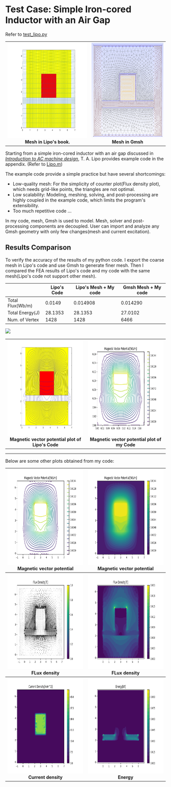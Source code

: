 # Test Case: Simple Iron-cored Inductor with an Air Gap
Refer to [test_lipo.py](../src/test_lipo.py)


<table>
    <tr>
      <th><img src='./test_lipo/inductor_model_lipo.jpg' height=300pt><br/>Mesh in Lipo's book.</th>
      <th><img src='./test_lipo/inductor_model_gmsh.png' height=300pt><br/>Mesh in Gmsh</th>
    </tr>
</table>

Starting from a simple iron-cored inductor with an air gap discussed in *[Introduction to AC machine design]((https://onlinelibrary.wiley.com/doi/book/10.1002/9781119352181))*, T. A. Lipo provides example code in the appendix. (Refer to [Lipo.m](./test_lipo/Lipo.m))

The example code provide a simple practice but have several shortcomings:
- Low-quality mesh: For the simplicity of counter plot(Flux density plot), which needs grid-like points, the triangles are not optimal.
- Low scalability: Modeling, meshing, solving, and post-processing are highly coupled in the example code, which limits the program's extensibility.
- Too much repetitive code ...

In my code, mesh, Gmsh is used to model.
Mesh, solver and post-processing components are decoupled.
User can import and analyze any Gmsh geometry with only few changes(mesh and current excitation).

## Results Comparison
To verify the accuracy of the results of my python code.
I export the coarse mesh in Lipo's code and use Gmsh to generate finer mesh.
Then I compared the FEA results of Lipo's code and my code with the same mesh(Lipo's code not support other mesh).

| | Lipo's Code | Lipo's Mesh + My code | Gmsh Mesh + My code |
|--|--|--|--|
| Total Flux(Wb/m) | 0.0149 | 0.014908  | 0.014290 |
| Total Energy(J) | 28.1353 | 28.1353  | 27.0102 |
| Num. of Vertex | 1428 | 1428  | 6466 |

<img src='./test_lipo/A-error_plot.jpg' height=300pt>

<table>
    <tr>
      <th><img src='./test_lipo/A-lipo.jpg' height=300pt><br/>Magnetic vector potential plot of Lipo's Code</th>
      <th><img src='./test_lipo/A-py-coutour-coarse.png' height=300pt><br/>Magnetic vector potential plot of my Code</th>
    </tr>
</table>

---
Below are some other plots obtained from my code:

<table>
    <tr>
      <th><img src='./test_lipo/A-py-coutour.png' height=300pt><br/>Magnetic vector potential</th>
      <th><img src='./test_lipo/A-py-coutourf.png' height=300pt><br/>Magnetic vector potential</th>
    </tr>
    <tr>
      <th><img src='./test_lipo/B-py.png' height=300pt><br/>FLux density</th>
      <th><img src='./test_lipo/B_norm-py.png' height=300pt><br/>FLux density</th>
    </tr>
    <tr>
      <th><img src='./test_lipo/J-py.png' height=300pt><br/>Current density</th>
      <th><img src='./test_lipo/Energy-py.png' height=300pt><br/>Energy</th>
    </tr>
</table>
